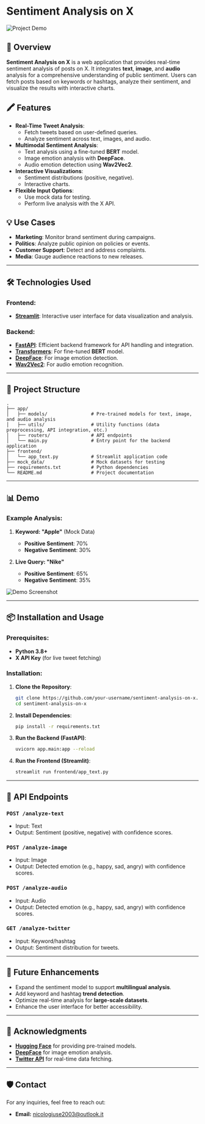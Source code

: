 # Sentiment Analysis on X

![Project Demo](images/demoscreen.png)

## 🚀 Overview
**Sentiment Analysis on X** is a web application that provides real-time sentiment analysis of posts on X. It integrates **text**, **image**, and **audio** analysis for a comprehensive understanding of public sentiment. Users can fetch posts based on keywords or hashtags, analyze their sentiment, and visualize the results with interactive charts.

## 🖍️ Features
- **Real-Time Tweet Analysis**:
  - Fetch tweets based on user-defined queries.
  - Analyze sentiment across text, images, and audio.
- **Multimodal Sentiment Analysis**:
  - Text analysis using a fine-tuned **BERT** model.
  - Image emotion analysis with **DeepFace**.
  - Audio emotion detection using **Wav2Vec2**.
- **Interactive Visualizations**:
  - Sentiment distributions (positive, negative).
  - Interactive charts.
- **Flexible Input Options**:
  - Use mock data for testing.
  - Perform live analysis with the X API.

## 💡 Use Cases
- **Marketing**: Monitor brand sentiment during campaigns.
- **Politics**: Analyze public opinion on policies or events.
- **Customer Support**: Detect and address complaints.
- **Media**: Gauge audience reactions to new releases.

---

## 🛠️ Technologies Used
### Frontend:
- **[Streamlit](https://streamlit.io/)**: Interactive user interface for data visualization and analysis.

### Backend:
- **[FastAPI](https://fastapi.tiangolo.com/)**: Efficient backend framework for API handling and integration.
- **[Transformers](https://huggingface.co/transformers)**: For fine-tuned **BERT** model.
- **[DeepFace](https://github.com/serengil/deepface)**: For image emotion detection.
- **[Wav2Vec2](https://huggingface.co/models)**: For audio emotion recognition.

---

## 📂 Project Structure
```plaintext
.
├── app/
│   ├── models/                # Pre-trained models for text, image, and audio analysis
│   ├── utils/                 # Utility functions (data preprocessing, API integration, etc.)
│   ├── routers/               # API endpoints
│   └── main.py                # Entry point for the backend application
├── frontend/
│   └── app_text.py            # Streamlit application code
├── mock_data/                 # Mock datasets for testing
├── requirements.txt           # Python dependencies
└── README.md                  # Project documentation
```

---

## 📊 Demo
### Example Analysis:
1. **Keyword: "Apple"** (Mock Data)
   - **Positive Sentiment**: 70%
   - **Negative Sentiment**: 30%

2. **Live Query: "Nike"**
   - **Positive Sentiment**: 65%
   - **Negative Sentiment**: 35%

![Demo Screenshot](demo_screenshot_url)

---

## 📦 Installation and Usage
### Prerequisites:
- **Python 3.8+**
- **X API Key** (for live tweet fetching)

### Installation:
1. **Clone the Repository**:
   ```bash
   git clone https://github.com/your-username/sentiment-analysis-on-x.git
   cd sentiment-analysis-on-x
   ```

2. **Install Dependencies**:
   ```bash
   pip install -r requirements.txt
   ```

3. **Run the Backend (FastAPI)**:
   ```bash
   uvicorn app.main:app --reload
   ```

4. **Run the Frontend (Streamlit)**:
   ```bash
   streamlit run frontend/app_text.py
   ```

---

## 🚧 API Endpoints
### **`POST /analyze-text`**
- Input: Text
- Output: Sentiment (positive, negative) with confidence scores.

### **`POST /analyze-image`**
- Input: Image
- Output: Detected emotion (e.g., happy, sad, angry) with confidence scores.

### **`POST /analyze-audio`**
- Input: Audio
- Output: Detected emotion (e.g., happy, sad, angry) with confidence scores.

### **`GET /analyze-twitter`**
- Input: Keyword/hashtag
- Output: Sentiment distribution for tweets.

---

## 🔄 Future Enhancements
- Expand the sentiment model to support **multilingual analysis**.
- Add keyword and hashtag **trend detection**.
- Optimize real-time analysis for **large-scale datasets**.
- Enhance the user interface for better accessibility.

---

## 🙏 Acknowledgments
- **[Hugging Face](https://huggingface.co/)** for providing pre-trained models.
- **[DeepFace](https://github.com/serengil/deepface)** for image emotion analysis.
- **[Twitter API](https://developer.twitter.com/)** for real-time data fetching.

---

## 🛡️ Contact
For any inquiries, feel free to reach out:
- **Email:** nicologiuse2003@outlook.it
